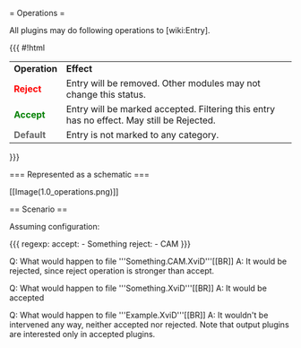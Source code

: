 = Operations =

All plugins may do following operations to [wiki:Entry].

{{{
#!html
<table class="wiki">
<tr>
  <td><strong>Operation</strong></td>
  <td><strong>Effect</strong></td>
</tr><tr>
  <td><div style="color:red; font-weight: bold">Reject</div></td>
  <td>Entry will be removed. Other modules may not change this status.</td>
</tr><tr>
  <td><div style="color:green; font-weight: bold">Accept</div></td>
  <td>Entry will be marked accepted. Filtering this entry has no effect. May still be Rejected.</td>
</tr><tr>
  <td><div style="color:#666; font-weight: bold">Default</div></td>
  <td>Entry is not marked to any category.</td>
</tr>
</table>
}}}

=== Represented as a schematic ===

[[Image(1.0_operations.png)]]

== Scenario ==

Assuming configuration:

{{{
regexp:
  accept:
    - Something
  reject:
    - CAM
}}}

Q: What would happen to file '''Something.CAM.XviD'''[[BR]]
A: It would be rejected, since reject operation is stronger than accept.

Q: What would happen to file '''Something.XviD'''[[BR]]
A: It would be accepted

Q: What would happen to file '''Example.XviD'''[[BR]]
A: It wouldn't be intervened any way, neither accepted nor rejected. Note that output plugins are interested only in accepted plugins.
